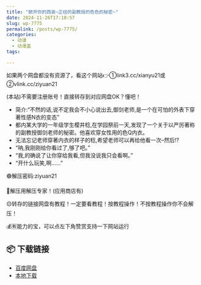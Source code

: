 ```yaml
---
title: "掀开你的西装~正经的副教授的色色的秘密~"
date: 2024-11-26T17:18:57
slug: wp-7775
permalink: /posts/wp-7775/
categories:
  - 动漫
  - 动漫盖
tags:

---
```


如果两个网盘都没有资源了，看这个网站👉①link3.cc/xianyu21或②vlink.cc/ziyuan21

(本站)不需要注册账号！直接转存到对应网盘OK？懂吧！

*   简介:“不然的话,说不定我会不小心说出去,御剑老师,是一个在可怕的外表下穿著性感N衣的变态”
*   都内某大学的一年级学生樱井稔,在学园祭前一天,发现了一个关于以严厉著称的副教授御剑老师的秘密。他喜欢穿女性用的色Q内衣。
*   无法忘记老师穿著内衣的样子的稔,希望老师可以再给他看一次–然后!?
*   “呐,我刚刚给你看过了,够了吧。”
*   “我,的确说了让你穿给我看,但我没说我只会看啊。”
*   “开什么玩笑,啊……”

🟢解压密码:ziyuan21

🔵解压用解压专家！(应用商店有)

🟡转存的链接网盘有教程！一定要看教程！按教程操作！不按教程操作你不会解压！

💰🈶能力的宝，可以点左下角赞赏支持一下网站运行

## 📦 下载链接
- [百度网盘](https://blziyuan21.com/pay-download/7775?key=4dd06d401b&down_id=0)
- [本地下载](https://blziyuan21.com/pay-download/7775?key=4dd06d401b&down_id=1)

